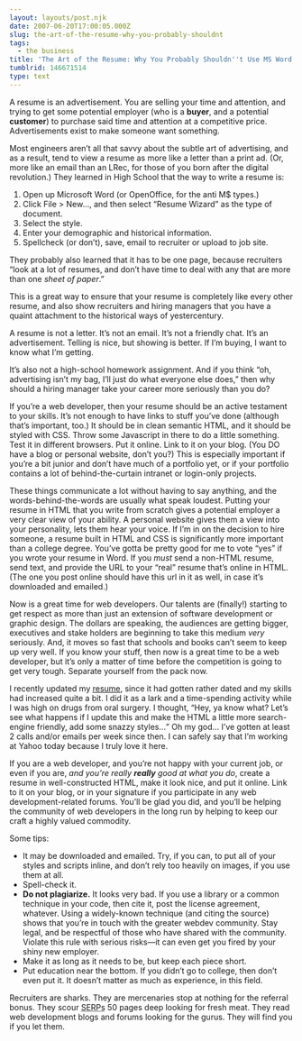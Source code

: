 ```yaml
---
layout: layouts/post.njk
date: 2007-06-20T17:00:05.000Z
slug: the-art-of-the-resume-why-you-probably-shouldnt
tags:
  - the business
title: 'The Art of the Resume: Why You Probably Shouldn''t Use MS Word '
tumblrid: 146671514
type: text
---
```

<p>A resume is an advertisement.  You are selling your time and attention, and trying to get some potential employer (who is a <strong>buyer</strong>, and a potential <strong>customer</strong>) to purchase said time and attention at a competitive price.  Advertisements exist to make someone want something.</p>

<p>Most engineers aren&rsquo;t all that savvy about the subtle art of advertising, and as a result, tend to view a resume as more like a letter than a print ad.  (Or, more like an email than an LRec, for those of you born after the digital revolution.) They learned in High School that the way to write a resume is:</p>

<ol><li>Open up Microsoft Word (or OpenOffice, for the anti M$ types.)</li>
    <li>Click File &gt; New&hellip;, and then select &ldquo;Resume Wizard&rdquo; as the type of document.</li>
    <li>Select the style.</li>
    <li>Enter your demographic and historical information.</li>
    <li>Spellcheck (or don&rsquo;t), save, email to recruiter or upload to job site.</li>
</ol><p>They probably also learned that it has to be one page, because recruiters &ldquo;look at a lot of resumes, and don&rsquo;t have time to deal with any that are more than one <em>sheet of paper</em>.&rdquo;</p>

<p>This is a great way to ensure that your resume is completely like every other resume, and also show recruiters and hiring managers that you have a quaint attachment to the historical ways of yestercentury.</p>

<p>A resume is not a letter.  It&rsquo;s not an email.  It&rsquo;s not a friendly chat.  It&rsquo;s an advertisement.  Telling is nice, but showing is better.  If I&rsquo;m buying, I want to know what I&rsquo;m getting.</p>

<p>It&rsquo;s also not a high-school homework assignment.  And if you think &ldquo;oh, advertising isn&rsquo;t my bag, I&rsquo;ll just do what everyone else does,&rdquo; then why should a hiring manager take your career more seriously than you do?</p>

<p>If you&rsquo;re a web developer, then your resume should be an active testament to your skills.  It&rsquo;s not enough to have links to stuff you&rsquo;ve done (although that&rsquo;s important, too.)  It should be in clean semantic HTML, and it should be styled with CSS.  Throw some Javascript in there to do a little something.  Test it in different browsers.  Put it online.  Link to it on your blog.  (You DO have a blog or personal website, don&rsquo;t you?)  This is especially important if you&rsquo;re a bit junior and don&rsquo;t have much of a portfolio yet, or if your portfolio contains a lot of behind-the-curtain intranet or login-only projects.</p>

<p>These things communicate a lot without having to say anything, and the words-behind-the-words are usually what speak loudest.  Putting your resume in HTML that you write from scratch gives a potential employer a very clear view of your ability.  A personal website gives them a view into your personality, lets them hear your voice.  If I&rsquo;m in on the decision to hire someone, a resume built in HTML and CSS is significantly more important than a college degree.  You&rsquo;ve gotta be pretty good for me to vote &ldquo;yes&rdquo; if you wrote your resume in Word.  If you <em>must</em> send a non-HTML resume, send text, and provide the URL to your &ldquo;real&rdquo; resume that&rsquo;s online in HTML.  (The one you post online should have this url in it as well, in case it&rsquo;s downloaded and emailed.)</p>

<p>Now is a great time for web developers.  Our talents are (finally!) starting to get respect as more than just an extension of software development or graphic design.  The dollars are speaking, the audiences are getting bigger, executives and stake holders are beginning to take this medium <em>very</em> seriously.  And, it moves so fast that schools and books can&rsquo;t seem to keep up very well.  If you know your stuff, then now is a great time to be a web developer, but it&rsquo;s only a matter of time before the competition is going to get very tough.  Separate yourself from the pack now.</p>

<p>I recently updated my <a href="http://foohack.com/resume/">resume</a>, since it had gotten rather dated and my skills had increased quite a bit.  I did it as a lark and a time-spending activity while I was high on drugs from oral surgery.  I thought, <q>Hey, ya know what? Let&rsquo;s see what happens if I update this and make the HTML a little more search-engine friendly, add some snazzy styles&hellip;</q>  Oh my god&hellip; I&rsquo;ve gotten at least 2 calls and/or emails per week since then.  I can safely say that I&rsquo;m working at Yahoo today because I truly love it here.</p>

<p>If you are a web developer, and you&rsquo;re not happy with your current job, or even if you are, <em>and you&rsquo;re really <strong>really</strong> good at what you do</em>, create a resume in well-constructed HTML, make it look nice, and put it online.  Link to it on your blog, or in your signature if you participate in any web development-related forums.  You&rsquo;ll be glad you did, and you&rsquo;ll be helping the community of web developers in the long run by helping to keep our craft a highly valued commodity.</p>

<p>Some tips:</p>

<ul><li>It may be downloaded and emailed.  Try, if you can, to put all of your styles and scripts inline, and don&rsquo;t rely too heavily on images, if you use them at all.</li>
    <li>Spell-check it.</li>
    <li><strong>Do not plagiarize.</strong> It looks very bad.  If you use a library or a common technique in your code, then cite it, post the license agreement, whatever.  Using a widely-known technique (and citing the source) shows that you&rsquo;re in touch with the greater webdev community.  Stay legal, and be respectful of those who have shared with the community.  Violate this rule with serious risks&mdash;it can even get you fired by your shiny new employer.</li>
    <li>Make it as long as it needs to be, but keep each piece short.</li>
    <li>Put education near the bottom.  If you didn&rsquo;t go to college, then don&rsquo;t even put it.  It doesn&rsquo;t matter as much as experience, in this field.</li>
</ul><p>Recruiters are sharks.  They are mercenaries stop at nothing for the referral bonus.  They scour <abbr title="Search Engine Results Pages">SERPs</abbr> 50 pages deep looking for fresh meat.  They read web development blogs and forums looking for the gurus.  They will find you if you let them.</p>
